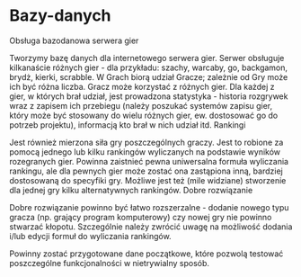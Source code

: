 # Bazy-danych

Obsługa bazodanowa serwera gier

Tworzymy bazę danych dla internetowego serwera gier. Serwer obsługuje kilkanaście różnych gier - dla przykładu: szachy, warcaby, go, backgamon, brydż, kierki, scrabble.  W Grach biorą udział Gracze; zależnie od Gry może ich być różna liczba. Gracz może korzystać z różnych gier. Dla każdej z gier, w których brał udział, jest prowadzona statystyka - historia rozgrywek wraz z zapisem ich przebiegu (należy poszukać systemów zapisu gier, który może być stosowany do wielu różnych gier, ew. dostosować go do potrzeb projektu), informacją kto brał w nich udział itd.
Rankingi

Jest również mierzona siła gry poszczególnych graczy. Jest to robione za pomocą jednego lub kilku rankingów wyliczanych na podstawie wyników rozegranych gier.  Powinna zaistnieć pewna uniwersalna formuła wyliczania rankingu, ale dla pewnych gier może zostać ona zastąpiona inną, bardziej dostosowaną do specyfiki gry.  Możliwe jest też (mile widziane) stworzenie dla jednej gry kilku alternatywnych rankingów.
Dobre rozwiązanie

Dobre rozwiązanie powinno być łatwo rozszerzalne - dodanie nowego typu gracza (np.  grający program komputerowy) czy nowej gry nie powinno stwarzać kłopotu.  Szczególnie należy zwrócić uwagę na możliwość dodania i/lub edycji formuł do wyliczania rankingów.

Powinny zostać przygotowane dane początkowe, które pozwolą testować poszczególne funkcjonalności w nietrywialny sposób.
